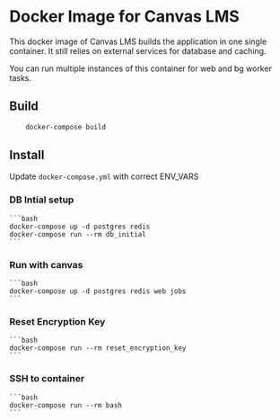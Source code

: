 # Docker Image for Canvas LMS

This docker image of Canvas LMS builds the application in one single container. It still relies on external services for database and caching.

You can run multiple instances of this container for web and bg worker tasks.

## Build

```bash
    docker-compose build
```

## Install

Update `docker-compose.yml` with correct ENV_VARS

### DB Intial setup

    ```bash
    docker-compose up -d postgres redis
    docker-compose run --rm db_initial
    ```

### Run with canvas

    ```bash
    docker-compose up -d postgres redis web jobs
    ```

### Reset Encryption Key

    ```bash
    docker-compose run --rm reset_encryption_key
    ```

### SSH to container

    ```bash
    docker-compose run --rm bash
    ```


